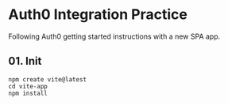 # Auth0 Integration Practice

Following Auth0 getting started instructions with a new SPA app.

## 01. Init

```
npm create vite@latest
cd vite-app
npm install
```